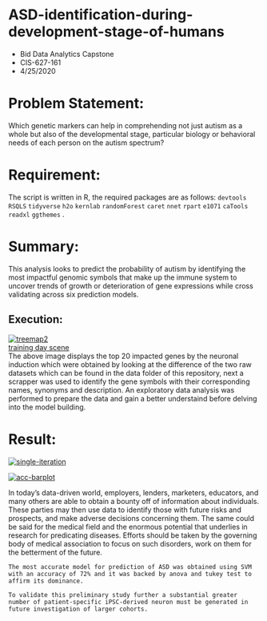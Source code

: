 # ASD-identification-during-development-stage-of-humans
- Bid Data Analytics Capstone 
- CIS-627-161
- 4/25/2020

# Problem Statement: 

Which genetic markers can help in comprehending not just autism as a whole but also of the developmental stage, particular biology or behavioral needs of each person on the autism spectrum?

# Requirement:
The script is written in R, the required packages are as follows: `devtools` `RSQLS` `tidyverse` `h2o` `kernlab` `randomForest` `caret` `nnet` `rpart` `e1071` `caTools` `readxl` `ggthemes` .

# Summary: 
This analysis looks to predict the probability of autism by identifying the most impactful genomic symbols that make up the immune system to uncover trends of growth or deterioration of gene expressions while cross validating across six prediction models.

## Execution:
<a href="https://ibb.co/4JTgpK6"><img src="https://i.ibb.co/mSqF4bL/treemap2.png" alt="treemap2" border="0"></a><br /><a target='_blank' href='https://movieplotholes.com/training-day-plot-holes'>training day scene</a><br />
The above image displays the top 20 impacted genes by the neuronal induction which were obtained by looking at the difference of the two raw datasets which can be found in the data folder of this repository, next a scrapper was used to identify the gene symbols with their corresponding names, synonyms and description. An exploratory data analysis was performed to prepare the data and gain a better understaind before delving into the model building.

# Result:
<a href="https://ibb.co/wQzy5gD"><img src="https://i.ibb.co/s1Vj8RL/single-iteration.png" alt="single-iteration" border="0"></a>


<a href="https://ibb.co/K6xSWrS"><img src="https://i.ibb.co/D4fTQRT/acc-barplot.png" alt="acc-barplot" border="0"></a>


In today’s data-driven world, employers, lenders, marketers, educators, and many others are able to obtain a bounty off of information about individuals. These parties may then use data to identify those with future risks and prospects, and make adverse decisions concerning them. The same could be said for the medical field and the enormous potential that underlies in research for predicating diseases. Efforts should be taken by the governing body of medical association to focus on such disorders, work on them for the betterment of the future.
	
	The most accurate model for prediction of ASD was obtained using SVM with an accuracy of 72% and it was backed by anova and tukey test to affirm its dominance.

 	To validate this preliminary study further a substantial greater number of patient-specific iPSC-derived neuron must be generated in future investigation of larger cohorts.

